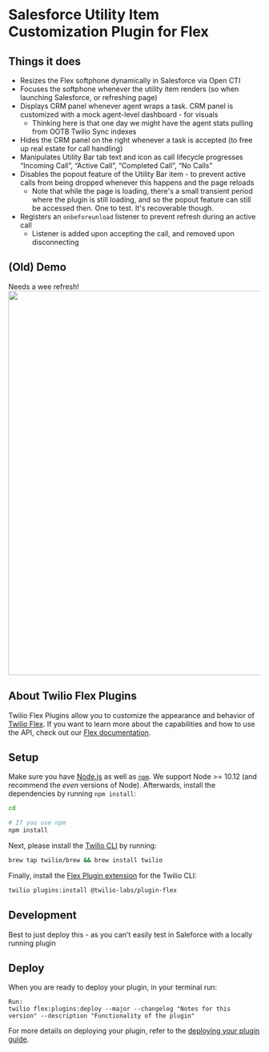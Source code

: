 # Salesforce Utility Item Customization Plugin for Flex

## Things it does

* Resizes the Flex softphone dynamically in Salesforce via Open CTI
* Focuses the softphone whenever the utility item renders (so when launching Salesforce, or refreshing page)
* Displays CRM panel whenever agent wraps a task. CRM panel is customized with a mock agent-level dashboard - for visuals 
  * Thinking here is that one day we might have the agent stats pulling from OOTB Twilio Sync indexes  
* Hides the CRM panel on the right whenever a task is accepted (to free up real estate for call handling)
* Manipulates Utility Bar tab text and icon as call lifecycle progresses “Incoming Call”, “Active Call”, “Completed Call”, “No Calls”
* Disables the popout feature of the Utility Bar item - to prevent active calls from being dropped whenever this happens and the page reloads
  * Note that while the page is loading, there's a small transient period where the plugin is still loading, and so the popout feature can still be accessed then. One to test. It's recoverable though.
* Registers an `onbeforeunload` listener to prevent refresh during an active call
  * Listener is added upon accepting the call, and removed upon disconnecting


## (Old) Demo

Needs a wee refresh!
<img width="768px" src="screenshots/walkthrough.gif"/>


## About Twilio Flex Plugins

Twilio Flex Plugins allow you to customize the appearance and behavior of [Twilio Flex](https://www.twilio.com/flex). If you want to learn more about the capabilities and how to use the API, check out our [Flex documentation](https://www.twilio.com/docs/flex).

## Setup

Make sure you have [Node.js](https://nodejs.org) as well as [`npm`](https://npmjs.com). We support Node >= 10.12 (and recommend the _even_ versions of Node). Afterwards, install the dependencies by running `npm install`:

```bash
cd 

# If you use npm
npm install
```

Next, please install the [Twilio CLI](https://www.twilio.com/docs/twilio-cli/quickstart) by running:

```bash
brew tap twilio/brew && brew install twilio
```

Finally, install the [Flex Plugin extension](https://github.com/twilio-labs/plugin-flex) for the Twilio CLI:

```bash
twilio plugins:install @twilio-labs/plugin-flex
```

## Development

Best to just deploy this - as you can't easily test in Saleforce with a locally running plugin

## Deploy

When you are ready to deploy your plugin, in your terminal run:
```
Run: 
twilio flex:plugins:deploy --major --changelog "Notes for this version" --description "Functionality of the plugin"
```
For more details on deploying your plugin, refer to the [deploying your plugin guide](https://www.twilio.com/docs/flex/plugins#deploying-your-plugin).


